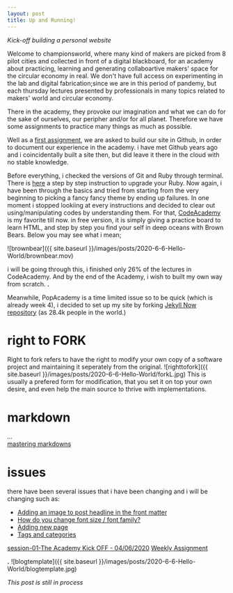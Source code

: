 ```yaml
---
layout: post
title: Up and Running!
---
```

*Kick-off*
*building a personal website*  
  
  
Welcome to championsworld, where many kind of makers are picked from 8 pilot cities and collected in front of a digital blackboard, for an academy about practicing, learning and generating collaboartive makers' space for the circular economy in real. We don't have full access on experimenting in the lab and digital fabrication;since we are in this period of pandemy, but each thursday lectures presented by professionals in many topics related to makers' world and circular economy.  

There in the academy, they provoke our imagination and what we can do for the sake of ourselves, our peripher and/or for all planet. Therefore we have some assignments to practice many things as much as possible.   

Well as a [first assignment](https://hackmd.io/@fablabbcn/SyLUuOS38#Weekly-Assignment---Building-a-Personal-Website), we are asked to build our site in Github, in order to document our experience in the academy. i have met Github years ago and i coincidentally built a site then, but did leave it there in the cloud with no stable knowledge.  

Before everything, i checked the versions of Git and Ruby through terminal. There is [here](https://medium.com/@IanRahman/how-to-upgrade-ruby-on-a-mac-a592c6085c63) a step by step instruction to upgrade your Ruby.
Now again, i have been through the basics and tried from starting from the very beginning to picking a fancy fancy theme by ending up failures. In one moment i stopped lookiing at every instructions and decided to clear out using/manipulating codes by understanding them. For that, [CodeAcademy](https://www.codecademy.com) is my favorite till now. in free version, it is simply giving a practice board to learn HTML, and step by step you find your self in deep oceans with Brown Bears. Below you may see what i mean;   

![brownbear]({{ site.baseurl }}/images/posts/2020-6-6-Hello-World/brownbear.mov)  


i will be going through this, i finished only 26% of the lectures in CodeAcademy. And by the end of the Academy, i wish to built my own way from scratch.  __.__ 

Meanwhile, PopAcademy is a time limited issue so to be quick (which is already week 4), i decided to set up my site by forking [Jekyll Now repository](https://github.com/barryclark/jekyll-now) (as 28.4k people in the world.)  

  
  
# right to FORK  
Right to fork refers to have the right to modify your own copy of a software project and maintaining it seperately from the original.
![righttofork]({{ site.baseurl }}/images/posts/2020-6-6-Hello-World/forkL.jpg)  This is usually a prefered form for modification, that you set it on top your own desire, and even help the main source to thrive with implementations. 
  
# markdown  
*...*  
[mastering markdowns](https://guides.github.com/features/mastering-markdown/)  

# issues
there have been several issues that i have been changing and i will be changing such as:  

* [Adding an image to post headline in the front matter](https://github.com/barryclark/jekyll-now/issues/755)
* [How do you change font size / font family?](https://github.com/barryclark/jekyll-now/issues/1101)
* [Adding new page](https://github.com/barryclark/jekyll-now/issues/679)  
* [Tags and categories](https://github.com/barryclark/jekyll-now/issues/516)

[session-01-The Academy Kick OFF - 04/06/2020](https://hackmd.io/@fablabbcn/SyLUuOS38#Session-01---The-Academy-Kick-OFF---04062020)
[Weekly Assignment](https://hackmd.io/@fablabbcn/SyLUuOS38#Weekly-Assignment---Building-a-Personal-Website)  
  
 
 __.__ ![blogtemplate]({{ site.baseurl }}/images/posts/2020-6-6-Hello-World/blogtemplate.jpg) 


*This post is still in process*
